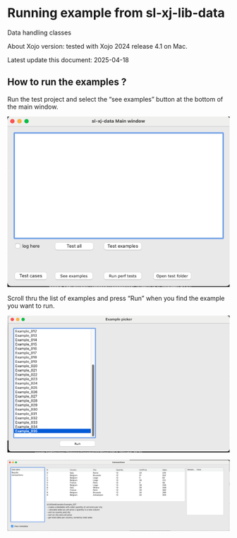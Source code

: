# Running example from  sl-xj-lib-data
Data handling classes

About Xojo version: tested with Xojo 2024 release 4.1 on Mac.

Latest update this document: 2025-04-18


## How to run the examples ?

Run the test project and select the “see examples” button at the bottom of the main window.
 

![Alt text](assets/MainWindow.png?raw=true "")

Scroll thru the list of examples and press “Run” when you find the example you want to run.



![Alt text](assets/ExamplePicker.png?raw=true "")




![Alt text](assets/Example_027.png?raw=true "")